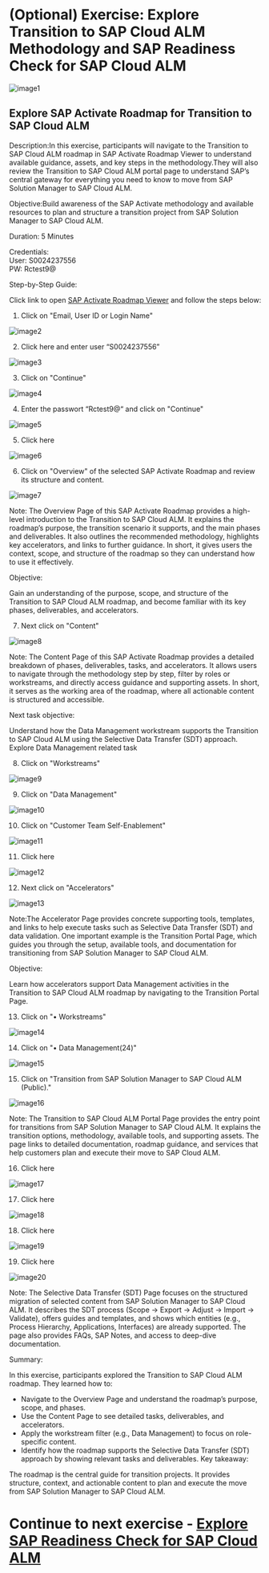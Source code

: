 # (Optional) Exercise: Explore Transition to SAP Cloud ALM Methodology and SAP Readiness Check for SAP Cloud ALM

![image1](Images/image1.png)

## Explore SAP Activate Roadmap for Transition to SAP Cloud ALM

Description:In this exercise, participants will navigate to the Transition to SAP Cloud ALM roadmap in SAP Activate Roadmap Viewer to understand available guidance, assets, and key steps in the methodology.They will also review the Transition to SAP Cloud ALM portal page to understand SAP’s central gateway for everything you need to know to move from SAP Solution Manager to SAP Cloud ALM.

Objective:Build awareness of the SAP Activate methodology and available resources to plan and structure a transition project from SAP Solution Manager to SAP Cloud ALM.

Duration: 5 Minutes

Credentials:<br>
User: S0024237556<br>
PW: Rctest9@

Step-by-Step Guide:

Click link to open [SAP Activate Roadmap Viewer](https://me.sap.com/roadmapviewer) and follow the steps below:

1. Click on "Email, User ID or Login Name"

![image2](Images/image2.png)

2. Click here and enter user “S0024237556”

![image3](Images/image3.png)

3. Click on "Continue"

![image4](Images/image4.png)

4. Enter the passwort “Rctest9@“ and click on "Continue"

![image5](Images/image5.png)

5. Click here

![image6](Images/image6.png)

6. Click on "Overview" of the selected SAP Activate Roadmap and review its structure and content.

![image7](Images/image7.png)

Note: The Overview Page of this SAP Activate Roadmap provides a high-level introduction to the Transition to SAP Cloud ALM. It explains the roadmap’s purpose, the transition scenario it supports, and the main phases and deliverables. It also outlines the recommended methodology, highlights key accelerators, and links to further guidance. In short, it gives users the context, scope, and structure of the roadmap so they can understand how to use it effectively.

Objective:

Gain an understanding of the purpose, scope, and structure of the Transition to SAP Cloud ALM roadmap, and become familiar with its key phases, deliverables, and accelerators.

7. Next click on "Content"

![image8](Images/image8.png)

Note: The Content Page of this SAP Activate Roadmap provides a detailed breakdown of phases, deliverables, tasks, and accelerators. It allows users to navigate through the methodology step by step, filter by roles or workstreams, and directly access guidance and supporting assets. In short, it serves as the working area of the roadmap, where all actionable content is structured and accessible.

Next task objective:

Understand how the Data Management workstream supports the Transition to SAP Cloud ALM using the Selective Data Transfer (SDT) approach. Explore Data Management related task

8. Click on "Workstreams"

![image9](Images/image9.png)

9. Click on "Data Management"

![image10](Images/image10.png)

10. Click on "Customer Team Self-Enablement"

![image11](Images/image11.png)

11. Click here

![image12](Images/image12.png)

12. Next click on "Accelerators"

![image13](Images/image13.png)

Note:The Accelerator Page provides concrete supporting tools, templates, and links to help execute tasks such as Selective Data Transfer (SDT) and data validation. One important example is the Transition Portal Page, which guides you through the setup, available tools, and documentation for transitioning from SAP Solution Manager to SAP Cloud ALM.

Objective:

Learn how accelerators support Data Management activities in the Transition to SAP Cloud ALM roadmap by navigating to the Transition Portal Page.

13. Click on "• Workstreams"

![image14](Images/image14.png)

14. Click on "• Data Management(24)"

![image15](Images/image15.png)

15. Click on "Transition from SAP Solution Manager to SAP Cloud ALM (Public)."

![image16](Images/image16.png)

Note: The Transition to SAP Cloud ALM Portal Page provides the entry point for transitions from SAP Solution Manager to SAP Cloud ALM. It explains the transition options, methodology, available tools, and supporting assets. The page links to detailed documentation, roadmap guidance, and services that help customers plan and execute their move to SAP Cloud ALM.

16. Click here

![image17](Images/image17.png)

17. Click here

![image18](Images/image18.png)

18. Click here

![image19](Images/image19.png)

19. Click here

![image20](Images/image20.png)

Note: The Selective Data Transfer (SDT) Page focuses on the structured migration of selected content from SAP Solution Manager to SAP Cloud ALM. It describes the SDT process (Scope → Export → Adjust → Import → Validate), offers guides and templates, and shows which entities (e.g., Process Hierarchy, Applications, Interfaces) are already supported. The page also provides FAQs, SAP Notes, and access to deep-dive documentation.

Summary:

In this exercise, participants explored the Transition to SAP Cloud ALM roadmap. They learned how to:

- Navigate to the Overview Page and understand the roadmap’s purpose, scope, and phases.
- Use the Content Page to see detailed tasks, deliverables, and accelerators.
- Apply the workstream filter (e.g., Data Management) to focus on role-specific content.
- Identify how the roadmap supports the Selective Data Transfer (SDT) approach by showing relevant tasks and deliverables.
Key takeaway:

The roadmap is the central guide for transition projects. It provides structure, context, and actionable content to plan and execute the move from SAP Solution Manager to SAP Cloud ALM.

# Continue to next exercise - [Explore SAP Readiness Check for SAP Cloud ALM](../SDT_RC/SDT_RC.md)

